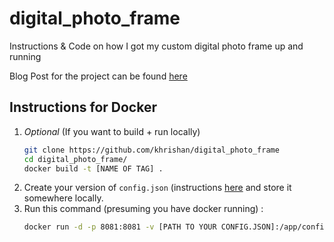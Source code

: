 # digital_photo_frame
Instructions &amp; Code on how I got my custom digital photo frame up and running

Blog Post for the project can be found [here](http://khrishan.co.uk/blog/post/digital_photo_frame)

## Instructions for Docker

1. _Optional_ (If you want to build + run locally)
	```bash
	git clone https://github.com/khrishan/digital_photo_frame
	cd digital_photo_frame/
	docker build -t [NAME OF TAG] .
	```
1. Create your version of `config.json` (instructions [here](#) and store it somewhere locally.
1. Run this command (presuming you have docker running) : 
	```bash
	docker run -d -p 8081:8081 -v [PATH TO YOUR CONFIG.JSON]:/app/config/ [IMAGE_ID | DOCKERHUB LINK]	

	```
